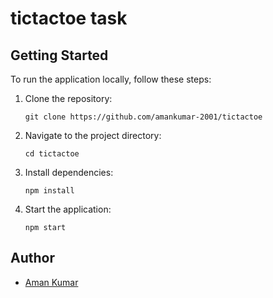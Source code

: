 # tictactoe task

## Getting Started

To run the application locally, follow these steps:

1. Clone the repository:
   ```shell
   git clone https://github.com/amankumar-2001/tictactoe
   ```

2. Navigate to the project directory:
   ```shell
   cd tictactoe
   ```

3. Install dependencies:
   ```shell
   npm install
   ```

4. Start the application:
   ```shell
   npm start
   ```

## Author

- [Aman Kumar](https://www.github.com/amankumar-2001)
